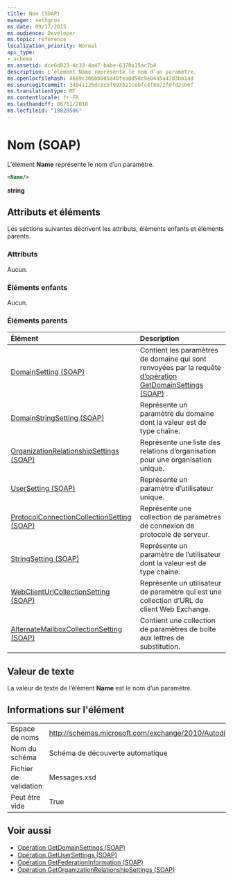 ```yaml
---
title: Nom (SOAP)
manager: sethgros
ms.date: 09/17/2015
ms.audience: Developer
ms.topic: reference
localization_priority: Normal
api_type:
- schema
ms.assetid: dce6d823-dc33-4a47-babe-6370a15ac7b4
description: L’élément Name représente le nom d’un paramètre.
ms.openlocfilehash: 4689c306bb805a40fea0d58c9e04a5a47d3bb14d
ms.sourcegitcommit: 34041125dc8c5f993b21cebfc4f8b72f0fd2cb6f
ms.translationtype: MT
ms.contentlocale: fr-FR
ms.lasthandoff: 06/11/2018
ms.locfileid: "19828506"
---
```

# <a name="name-soap"></a>Nom (SOAP)

L’élément **Name** représente le nom d’un paramètre. 
  
```XML
<Name/>
```

**string**

## <a name="attributes-and-elements"></a>Attributs et éléments

Les sections suivantes décrivent les attributs, éléments enfants et éléments parents.
  
### <a name="attributes"></a>Attributs

Aucun.
  
### <a name="child-elements"></a>Éléments enfants

Aucun.
  
### <a name="parent-elements"></a>Éléments parents

|**Élément**|**Description**|
|:-----|:-----|
|[DomainSetting (SOAP)](domainsetting-soap.md) <br/> |Contient les paramètres de domaine qui sont renvoyées par la requête [d’opération GetDomainSettings (SOAP)](getdomainsettings-operation-soap.md) .  <br/> |
|[DomainStringSetting (SOAP)](domainstringsetting-soap.md) <br/> |Représente un paramètre du domaine dont la valeur est de type chaîne.  <br/> |
|[OrganizationRelationshipSettings (SOAP)](organizationrelationshipsettings-soap.md) <br/> |Représente une liste des relations d’organisation pour une organisation unique.  <br/> |
|[UserSetting (SOAP)](usersetting-soap.md) <br/> |Représente un paramètre d’utilisateur unique.  <br/> |
|[ProtocolConnectionCollectionSetting (SOAP)](protocolconnectioncollectionsetting-soap.md) <br/> |Représente une collection de paramètres de connexion de protocole de serveur.  <br/> |
|[StringSetting (SOAP)](stringsetting-soap.md) <br/> |Représente un paramètre de l’utilisateur dont la valeur est de type chaîne.  <br/> |
|[WebClientUrlCollectionSetting (SOAP)](webclienturlcollectionsetting-soap.md) <br/> |Représente un utilisateur de paramètre qui est une collection d’URL de client Web Exchange.  <br/> |
|[AlternateMailboxCollectionSetting (SOAP)](alternatemailboxcollectionsetting-soap.md) <br/> |Contient une collection de paramètres de boîte aux lettres de substitution.  <br/> |
   
## <a name="text-value"></a>Valeur de texte

La valeur de texte de l’élément **Name** est le nom d’un paramètre. 
  
## <a name="element-information"></a>Informations sur l'élément

|||
|:-----|:-----|
|Espace de noms  <br/> |http://schemas.microsoft.com/exchange/2010/Autodiscover  <br/> |
|Nom du schéma  <br/> |Schéma de découverte automatique  <br/> |
|Fichier de validation  <br/> |Messages.xsd  <br/> |
|Peut être vide  <br/> |True  <br/> |
   
## <a name="see-also"></a>Voir aussi

- [Opération GetDomainSettings (SOAP)](getdomainsettings-operation-soap.md)
- [Opération GetUserSettings (SOAP)](getusersettings-operation-soap.md)
- [Opération GetFederationInformation (SOAP)](getfederationinformation-operation-soap.md)
- [Opération GetOrganizationRelationshipSettings (SOAP)](getorganizationrelationshipsettings-operation-soap.md)

